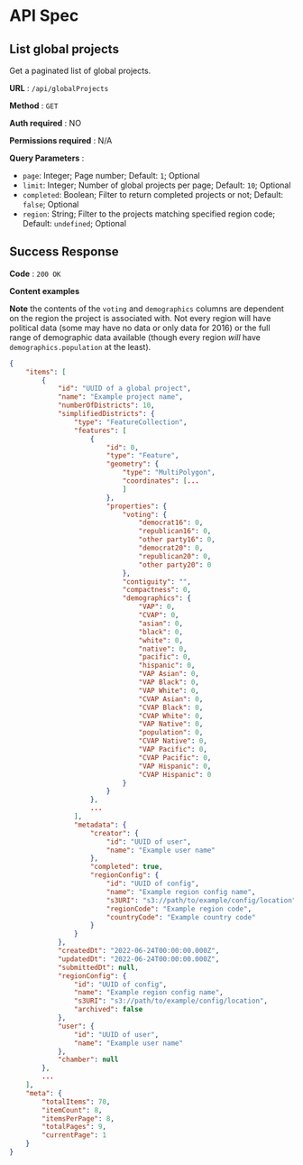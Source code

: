 # API Spec

## List global projects

Get a paginated list of global projects.

**URL** : `/api/globalProjects`

**Method** : `GET`

**Auth required** : NO

**Permissions required** : N/A

**Query Parameters** :
- `page`: Integer; Page number; Default: `1`; Optional
- `limit`: Integer; Number of global projects per page; Default: `10`; Optional
- `completed`: Boolean; Filter to return completed projects or not; Default: `false`; Optional
- `region`: String; Filter to the projects matching specified region code; Default: `undefined`; Optional

## Success Response

**Code** : `200 OK`

**Content examples**

**Note** the contents of the `voting` and `demographics` columns are dependent on the region the project is associated with. Not every region will have political data (some may have no data or only data for 2016) or the full range of demographic data available (though every region _will_ have `demographics.population` at the least).

```json
{
    "items": [
        {
            "id": "UUID of a global project",
            "name": "Example project name",
            "numberOfDistricts": 10,
            "simplifiedDistricts": {
                "type": "FeatureCollection",
                "features": [
                    {
                        "id": 0,
                        "type": "Feature",
                        "geometry": {
                            "type": "MultiPolygon",
                            "coordinates": [...
                            ]
                        },
                        "properties": {
                            "voting": {
                                "democrat16": 0,
                                "republican16": 0,
                                "other party16": 0,
                                "democrat20": 0,
                                "republican20": 0,
                                "other party20": 0
                            },
                            "contiguity": "",
                            "compactness": 0,
                            "demographics": {
                                "VAP": 0,
                                "CVAP": 0,
                                "asian": 0,
                                "black": 0,
                                "white": 0,
                                "native": 0,
                                "pacific": 0,
                                "hispanic": 0,
                                "VAP Asian": 0,
                                "VAP Black": 0,
                                "VAP White": 0,
                                "CVAP Asian": 0,
                                "CVAP Black": 0,
                                "CVAP White": 0,
                                "VAP Native": 0,
                                "population": 0,
                                "CVAP Native": 0,
                                "VAP Pacific": 0,
                                "CVAP Pacific": 0,
                                "VAP Hispanic": 0,
                                "CVAP Hispanic": 0
                            }
                        }
                    },
                    ...
                ],
                "metadata": {
                    "creator": {
                        "id": "UUID of user",
                        "name": "Example user name"
                    },
                    "completed": true,
                    "regionConfig": {
                        "id": "UUID of config",
                        "name": "Example region config name",
                        "s3URI": "s3://path/to/example/config/location",
                        "regionCode": "Example region code",
                        "countryCode": "Example country code"
                    }
                }
            },
            "createdDt": "2022-06-24T00:00:00.000Z",
            "updatedDt": "2022-06-24T00:00:00.000Z",
            "submittedDt": null,
            "regionConfig": {
                "id": "UUID of config",
                "name": "Example region config name",
                "s3URI": "s3://path/to/example/config/location",
                "archived": false
            },
            "user": {
                "id": "UUID of user",
                "name": "Example user name"
            },
            "chamber": null
        },
        ...
    ],
    "meta": {
        "totalItems": 70,
        "itemCount": 8,
        "itemsPerPage": 8,
        "totalPages": 9,
        "currentPage": 1
    }
}
```
